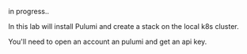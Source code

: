 in progress..

In this lab will install Pulumi and create a stack on the local k8s cluster.

You'll need to open an account an pulumi and get an api key.